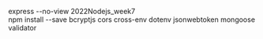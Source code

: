 express --no-view 2022Nodejs_week7  
npm install --save bcryptjs cors cross-env dotenv jsonwebtoken mongoose validator